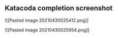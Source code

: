 ## Katacoda completion screenshot
![[Pasted image 20210430025412.png]]

![[Pasted image 20210430025954.png]]